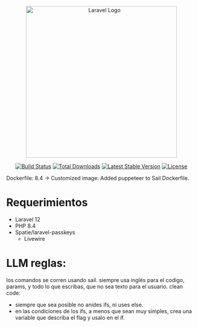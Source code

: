 <p align="center"><a href="https://laravel.com" target="_blank"><img src="https://raw.githubusercontent.com/laravel/art/master/logo-lockup/5%20SVG/2%20CMYK/1%20Full%20Color/laravel-logolockup-cmyk-red.svg" width="400" alt="Laravel Logo"></a></p>

<p align="center">
<a href="https://github.com/laravel/framework/actions"><img src="https://github.com/laravel/framework/workflows/tests/badge.svg" alt="Build Status"></a>
<a href="https://packagist.org/packages/laravel/framework"><img src="https://img.shields.io/packagist/dt/laravel/framework" alt="Total Downloads"></a>
<a href="https://packagist.org/packages/laravel/framework"><img src="https://img.shields.io/packagist/v/laravel/framework" alt="Latest Stable Version"></a>
<a href="https://packagist.org/packages/laravel/framework"><img src="https://img.shields.io/packagist/l/laravel/framework" alt="License"></a>
</p>

Dockerfile: 8.4 -> Customized image: Added puppeteer to Sail Dockerfile.

# Requerimientos
- Laravel 12
- PHP 8.4
- Spatie/laravel-passkeys
  - Livewire

# LLM reglas:
los comandos se corren usando sail.
siempre usa inglés para el codigo, params, y todo lo que escribas, que no sea texto para el usuario.
clean code:
- siempre que sea posible no anides ifs, ni uses else.
- en las condiciones de los ifs, a menos que sean muy simples, crea una variable que describa el flag y usalo en el if.

